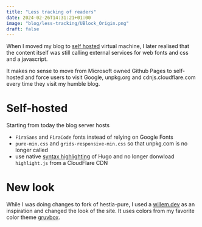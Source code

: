 ```yaml
---
title: "Less tracking of readers"
date: 2024-02-26T14:31:21+01:00
image: "blog/less-tracking/UBlock_Origin.png"
draft: false
---
```


When I moved my blog to [self hosted](/blog/vme-kubernetes/) virtual machine, I
later realised that the content itself was still calling external services for
web fonts and css and a javascript.

It makes no sense to move from Microsoft owned Github Pages to self-hosted and
force users to visit Google, unpkg.org and cdnjs.cloudflare.com every time they
visit my humble blog.

# Self-hosted

Starting from today the blog server hosts

 * `FiraSans` and `FiraCode` fonts instead of relying on Google Fonts
 * `pure-min.css` and `grids-responsive-min.css` so that unpkg.com is no longer called
 * use native [syntax highlighting](https://gohugo.io/content-management/syntax-highlighting/) of Hugo
   and no longer donwload `highlight.js` from a CloudFlare CDN

# New look

While I was doing changes to fork of hestia-pure, I used a
[willem.dev](https://www.willem.dev/articles/url-path-parameters-in-routes/) as
an inspiration and changed the look of the site. It uses colors from my
favorite color theme
[gruvbox](https://github.com/morhetz/gruvbox?tab=readme-ov-file#light-mode-1).

